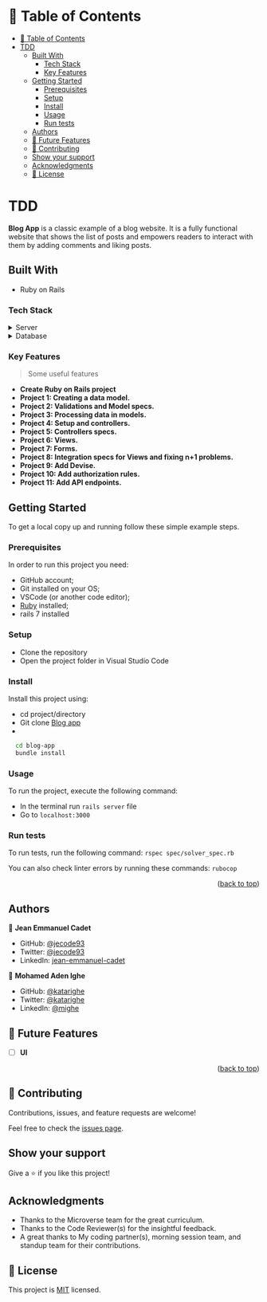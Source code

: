 # 📗 Table of Contents

- [📗 Table of Contents](#-table-of-contents)
- [TDD](#tdd)
  - [Built With](#built-with)
    - [Tech Stack ](#tech-stack-)
    - [Key Features ](#key-features-)
  - [Getting Started](#getting-started)
    - [Prerequisites](#prerequisites)
    - [Setup](#setup)
    - [Install](#install)
    - [Usage](#usage)
    - [Run tests](#run-tests)
  - [Authors](#authors)
  - [🔭 Future Features ](#-future-features-)
  - [🤝 Contributing](#-contributing)
  - [Show your support](#show-your-support)
  - [Acknowledgments](#acknowledgments)
  - [📝 License](#-license)

# TDD

**Blog App** is a classic example of a blog website. It is a fully functional website that shows the list of posts and empowers readers to interact with them by adding comments and liking posts.



## Built With

- Ruby on Rails

### Tech Stack <a name="tech-stack"></a>


<details>
  <summary>Server</summary>
  <ul>
    <li><a href="https://rubyonrails.org/">Ruby on Rails</a></li>
  </ul>
</details>

<details>
<summary>Database</summary>
  <ul>
    <li><a href="https://www.postgresql.org/">PostgreSQL</a></li>
  </ul>
</details>


### Key Features <a name="key-features"></a>

> Some useful features

- **Create Ruby on Rails project**
- **Project 1: Creating a data model.**
- **Project 2: Validations and Model specs.**
- **Project 3: Processing data in models.**
- **Project 4: Setup and controllers.**
- **Project 5: Controllers specs.**
- **Project 6: Views.**
- **Project 7: Forms.**
- **Project 8: Integration specs for Views and fixing n+1 problems.**
- **Project 9: Add Devise.**
- **Project 10: Add authorization rules.**
- **Project 11: Add API endpoints.**


## Getting Started

To get a local copy up and running follow these simple example steps.

### Prerequisites
In order to run this project you need:

- GitHub account;
- Git installed on your OS;
- VSCode (or another code editor);
- [Ruby](https://www.ruby-lang.org/en/documentation/installation/) installed;
- rails 7 installed


### Setup
- Clone the repository
- Open the project folder in Visual Studio Code

### Install

Install this project using:

- cd project/directory
- Git clone [Blog app](https://github.com/jecode93/blog-app.git)
- 

```sh
  cd blog-app
  bundle install
```

### Usage

To run the project, execute the following command:

- In the terminal run `rails server` file
- Go to `localhost:3000`


### Run tests

To run tests, run the following command:
`rspec spec/solver_spec.rb`

You can also check linter errors by running these commands:
`rubocop`


<!-- LIVE DEMO -->


<p align="right">(<a href="#readme-top">back to top</a>)</p>


## Authors


👤 **Jean Emmanuel Cadet**

- GitHub: [@jecode93](https://github.com/jecode93)
- Twitter: [@jecode93](https://twitter.com/jecode93)
- LinkedIn: [jean-emmanuel-cadet](https://www.linkedin.com/in/jean-emmanuel-cadet/)

👤 **Mohamed Aden Ighe**

- GitHub: [@katarighe](https://github.com/katarighe)
- Twitter: [@katarighe](https://twitter.com/katarighe)
- LinkedIn: [@mighe](https://linkedin.com/in/mighe)

<!-- FUTURE FEATURES -->

## 🔭 Future Features <a name="future-features"></a>

- [ ] **UI**

<p align="right">(<a href="#readme-top">back to top</a>)</p>



## 🤝 Contributing

Contributions, issues, and feature requests are welcome!

Feel free to check the [issues page](../../issues/).

## Show your support

Give a ⭐️ if you like this project!

## Acknowledgments

- Thanks to the Microverse team for the great curriculum.
- Thanks to the Code Reviewer(s) for the insightful feedback.
- A great thanks to My coding partner(s), morning session team, and standup team for their contributions.

## 📝 License

This project is [MIT](./LICENSE) licensed.